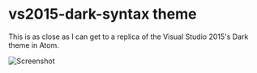 # vs2015-dark-syntax theme

This is as close as I can get to a replica of the Visual Studio 2015's Dark theme in Atom.

![Screenshot](https://github.com/Nidre/VS2015-Dark/blob/master/Atom/screenshot.png "Screenshot")
